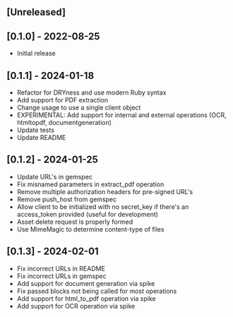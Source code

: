 ## [Unreleased]

## [0.1.0] - 2022-08-25

- Initial release

## [0.1.1] - 2024-01-18

- Refactor for DRYness and use modern Ruby syntax
- Add support for PDF extraction
- Change usage to use a single client object
- EXPERIMENTAL: Add support for internal and external operations (OCR, htmltopdf, documentgeneration)
- Update tests
- Update README

## [0.1.2] - 2024-01-25

- Update URL's in gemspec
- Fix misnamed parameters in extract_pdf operation
- Remove multiple authorization headers for pre-signed URL's
- Remove push_host from gemspec
- Allow client to be initialized with no secret_key if there's an access_token provided (useful for development)
- Asset delete request is properly formed
- Use MimeMagic to determine content-type of files

## [0.1.3] - 2024-02-01

- Fix incorrect URLs in README
- Fix incorrect URLs in gemspec
- Add support for document generation via spike
- Fix passed blocks not being called for most operations
- Add support for html_to_pdf operation via spike
- Add support for OCR operation via spike
